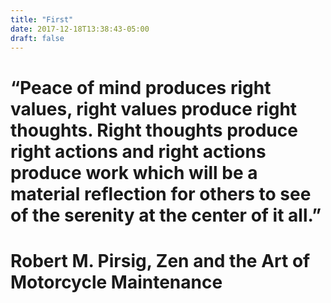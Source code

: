 ```yaml
---
title: "First"
date: 2017-12-18T13:38:43-05:00
draft: false
---
```




# “Peace of mind produces right values, right values produce right thoughts. Right thoughts produce right actions and right actions produce work which will be a material reflection for others to see of the serenity at the center of it all.”
# Robert M. Pirsig, Zen and the Art of Motorcycle Maintenance

